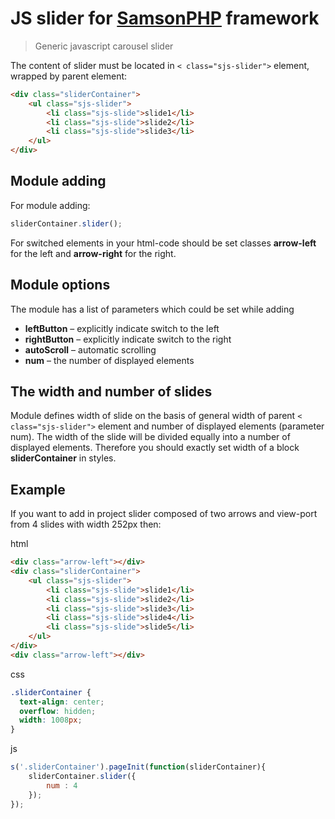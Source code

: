 # JS slider for [SamsonPHP](http://samsonphp.com) framework

> Generic javascript carousel slider

The content of slider must be located in ```< class="sjs-slider">``` element, wrapped by parent element:

```html
<div class="sliderContainer">
    <ul class="sjs-slider">
        <li class="sjs-slide">slide1</li>
        <li class="sjs-slide">slide2</li>
        <li class="sjs-slide">slide3</li>
    </ul>
</div>
```

## Module adding 

For module adding:

```js
sliderContainer.slider();
```

For switched elements in your html-code should be set classes **arrow-left** for the left and **arrow-right** for the right.

## Module options

The module has a list of parameters which could be set while adding

* **leftButton** – explicitly indicate switch to the left
* **rightButton** – explicitly indicate switch to the right
* **autoScroll** – automatic scrolling
* **num** – the number of displayed elements

## The width and number of slides 

Module defines width of slide on the basis of general width of parent ```< class="sjs-slider">``` element and number
of displayed elements (parameter num). The width of the slide will be divided equally into a number
of displayed elements. Therefore you should exactly set width of a block **sliderContainer** in styles.  

## Example

If you want to add in project slider composed of two arrows and view-port from 4 slides with width 252px then:

html
```html
<div class="arrow-left"></div>
<div class="sliderContainer">
    <ul class="sjs-slider">
        <li class="sjs-slide">slide1</li>
        <li class="sjs-slide">slide2</li>
        <li class="sjs-slide">slide3</li>
        <li class="sjs-slide">slide4</li>
        <li class="sjs-slide">slide5</li>
    </ul>
</div>
<div class="arrow-left"></div>
```
css
```css
.sliderContainer {
  text-align: center;
  overflow: hidden;
  width: 1008px;
}
```
js
```js
s('.sliderContainer').pageInit(function(sliderContainer){
    sliderContainer.slider({
        num : 4
    });
});
```
